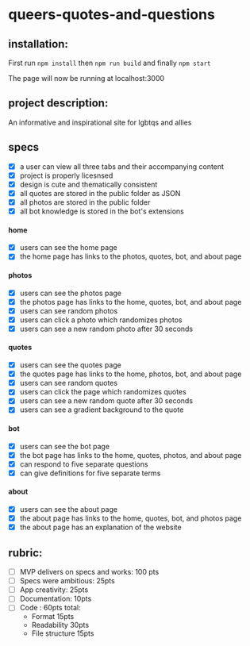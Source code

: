 # queers-quotes-and-questions
## installation:
First run `npm install` then `npm run build` and finally `npm start`

The page will now be running at localhost:3000

## project description:
An informative and inspirational site for lgbtqs and allies

## specs
- [X] a user can view all three tabs and their accompanying content
- [X] project is properly licesnsed
- [X] design is cute and thematically consistent
- [X] all quotes are stored in the public folder as JSON
- [X] all photos are stored in the public folder
- [X] all bot knowledge is stored in the bot's extensions

#### home
- [X] users can see the home page
- [X] the home page has links to the photos, quotes, bot, and about page

#### photos
- [X] users can see the photos page
- [X] the photos page has links to the home, quotes, bot, and about page
- [X] users can see random photos
- [X] users can click a photo which randomizes photos
- [X] users can see a new random photo after 30 seconds

#### quotes
- [X] users can see the quotes page
- [X] the quotes page has links to the home, photos, bot, and about page
- [X] users can see random quotes
- [X] users can click the page which randomizes quotes
- [X] users can see a new random quote after 30 seconds
- [X] users can see a gradient background to the quote

#### bot
- [X] users can see the bot page
- [X] the bot page has links to the home, quotes, photos, and about page
- [X] can respond to five separate questions
- [X] can give definitions for five separate terms

#### about
- [X] users can see the about page
- [X] the about page has links to the home, quotes, bot, and photos page
- [X] the about page has an explanation of the website

## rubric:
- [ ] MVP delivers on specs and works: 100 pts
- [ ] Specs were ambitious: 25pts
- [ ] App creativity: 25pts
- [ ] Documentation: 10pts
- [ ] Code : 60pts total:
    - Format 15pts
    - Readability 30pts
    - File structure 15pts
